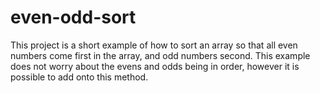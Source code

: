 # even-odd-sort
This project is a short example of how to sort an array so that all even numbers come first in the array, and odd numbers second. This example does not worry about the evens and odds being in order, however it is possible to add onto this method.
